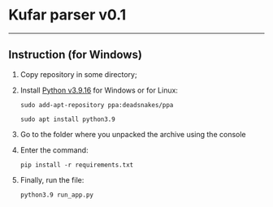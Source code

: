 # Kufar parser v0.1

***

## Instruction (for Windows)

1. Copy repository in some directory;
2. Install [Python v3.9.16](https://www.python.org/downloads/release/python-3916/) for Windows or for Linux:

   ````
   sudo add-apt-repository ppa:deadsnakes/ppa
   ````

   ````
   sudo apt install python3.9
   ````

3. Go to the folder where you unpacked the archive using the console
4. Enter the command:

    ````
    pip install -r requirements.txt
    ````

5. Finally, run the file:

    ````
    python3.9 run_app.py
    ````